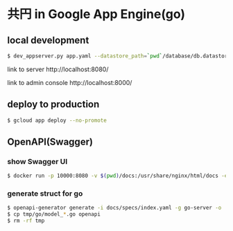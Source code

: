 # 共円 in Google App Engine(go)

## local development

```sh
$ dev_appserver.py app.yaml --datastore_path=`pwd`/database/db.datastore -A my-android-server --support_datastore_emulator True
```

link to server
http://localhost:8080/

link to admin console
http://localhost:8000/

## deploy to production

```sh
$ gcloud app deploy --no-promote
```

## OpenAPI(Swagger)

### show Swagger UI

```sh
$ docker run -p 10000:8080 -v $(pwd)/docs:/usr/share/nginx/html/docs -e API_URL=http://localhost:10000/docs/specs/index.yaml swaggerapi/swagger-ui
```

### generate struct for go

```sh
$ openapi-generator generate -i docs/specs/index.yaml -g go-server -o ./tmp
$ cp tmp/go/model_*.go openapi
$ rm -rf tmp
```